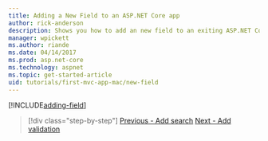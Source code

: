 ```yaml
---
title: Adding a New Field to an ASP.NET Core app
author: rick-anderson
description: Shows you how to add an new field to an exiting ASP.NET Core EF/MVC app.
manager: wpickett
ms.author: riande
ms.date: 04/14/2017
ms.prod: asp.net-core
ms.technology: aspnet
ms.topic: get-started-article
uid: tutorials/first-mvc-app-mac/new-field
---
```


[!INCLUDE[adding-field](../../includes/mvc-intro/new-field.md)]

>[!div class="step-by-step"]
[Previous - Add search](search.md)
[Next - Add validation](validation.md)

